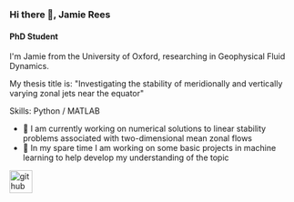 ### Hi there 👋, Jamie Rees
#### PhD Student

I'm Jamie from the University of Oxford, researching in Geophysical Fluid Dynamics.

My thesis title is:
  "Investigating the stability of meridionally and vertically varying zonal jets near the equator"

Skills: Python / MATLAB

- 🔭 I am currently working on numerical solutions to linear stability problems associated with two-dimensional mean zonal flows
- 🌱 In my spare time I am working on some basic projects in machine learning to help develop my understanding of the topic


[<img src='https://cdn.jsdelivr.net/npm/simple-icons@3.0.1/icons/github.svg' alt='github' height='40'>](https://github.com/JamieRees452)




